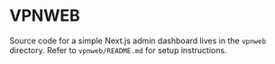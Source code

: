 # VPNWEB

Source code for a simple Next.js admin dashboard lives in the `vpnweb` directory.
Refer to `vpnweb/README.md` for setup instructions.
